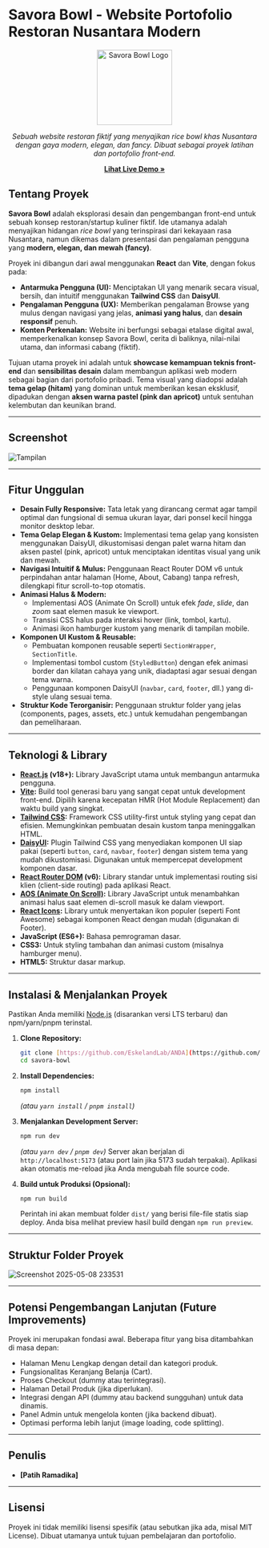 # Savora Bowl - Website Portofolio Restoran Nusantara Modern

<p align="center">
  <img src="https://savorabowl.vercel.app/savora-logo.png" alt="Savora Bowl Logo" width="150"/>
</p>

<p align="center">
  <em>Sebuah website restoran fiktif yang menyajikan rice bowl khas Nusantara dengan gaya modern, elegan, dan fancy. Dibuat sebagai proyek latihan dan portofolio front-end.</em>
</p>

<p align="center">
  <a href="https://savorabowl.vercel.app/"><strong>Lihat Live Demo »</strong></a>
</p>


## Tentang Proyek

**Savora Bowl** adalah eksplorasi desain dan pengembangan front-end untuk sebuah konsep restoran/startup kuliner fiktif. Ide utamanya adalah menyajikan hidangan *rice bowl* yang terinspirasi dari kekayaan rasa Nusantara, namun dikemas dalam presentasi dan pengalaman pengguna yang **modern, elegan, dan mewah (fancy)**.

Proyek ini dibangun dari awal menggunakan **React** dan **Vite**, dengan fokus pada:
* **Antarmuka Pengguna (UI):** Menciptakan UI yang menarik secara visual, bersih, dan intuitif menggunakan **Tailwind CSS** dan **DaisyUI**.
* **Pengalaman Pengguna (UX):** Memberikan pengalaman Browse yang mulus dengan navigasi yang jelas, **animasi yang halus**, dan **desain responsif** penuh.
* **Konten Perkenalan:** Website ini berfungsi sebagai etalase digital awal, memperkenalkan konsep Savora Bowl, cerita di baliknya, nilai-nilai utama, dan informasi cabang (fiktif).

Tujuan utama proyek ini adalah untuk **showcase kemampuan teknis front-end** dan **sensibilitas desain** dalam membangun aplikasi web modern sebagai bagian dari portofolio pribadi. Tema visual yang diadopsi adalah **tema gelap (hitam)** yang dominan untuk memberikan kesan eksklusif, dipadukan dengan **aksen warna pastel (pink dan apricot)** untuk sentuhan kelembutan dan keunikan brand.

---

## Screenshot

![Tampilan](https://github.com/user-attachments/assets/29593fb6-3a23-4132-9b7c-bcaeddf9ceb2)

---

## Fitur Unggulan

* **Desain Fully Responsive:** Tata letak yang dirancang cermat agar tampil optimal dan fungsional di semua ukuran layar, dari ponsel kecil hingga monitor desktop lebar.
* **Tema Gelap Elegan & Kustom:** Implementasi tema gelap yang konsisten menggunakan DaisyUI, dikustomisasi dengan palet warna hitam dan aksen pastel (pink, apricot) untuk menciptakan identitas visual yang unik dan mewah.
* **Navigasi Intuitif & Mulus:** Penggunaan React Router DOM v6 untuk perpindahan antar halaman (Home, About, Cabang) tanpa refresh, dilengkapi fitur scroll-to-top otomatis.
* **Animasi Halus & Modern:**
    * Implementasi AOS (Animate On Scroll) untuk efek *fade*, *slide*, dan *zoom* saat elemen masuk ke viewport.
    * Transisi CSS halus pada interaksi hover (link, tombol, kartu).
    * Animasi ikon hamburger kustom yang menarik di tampilan mobile.
* **Komponen UI Kustom & Reusable:**
    * Pembuatan komponen reusable seperti `SectionWrapper`, `SectionTitle`.
    * Implementasi tombol custom (`StyledButton`) dengan efek animasi border dan kilatan cahaya yang unik, diadaptasi agar sesuai dengan tema warna.
    * Penggunaan komponen DaisyUI (`navbar`, `card`, `footer`, dll.) yang di-style ulang sesuai tema.
* **Struktur Kode Terorganisir:** Penggunaan struktur folder yang jelas (components, pages, assets, etc.) untuk kemudahan pengembangan dan pemeliharaan.

---

## Teknologi & Library

* **[React.js](https://reactjs.org/) (v18+):** Library JavaScript utama untuk membangun antarmuka pengguna.
* **[Vite](https://vitejs.dev/):** Build tool generasi baru yang sangat cepat untuk development front-end. Dipilih karena kecepatan HMR (Hot Module Replacement) dan waktu build yang singkat.
* **[Tailwind CSS](https://tailwindcss.com/):** Framework CSS utility-first untuk styling yang cepat dan efisien. Memungkinkan pembuatan desain kustom tanpa meninggalkan HTML.
* **[DaisyUI](https://daisyui.com/):** Plugin Tailwind CSS yang menyediakan komponen UI siap pakai (seperti `button`, `card`, `navbar`, `footer`) dengan sistem tema yang mudah dikustomisasi. Digunakan untuk mempercepat development komponen dasar.
* **[React Router DOM](https://reactrouter.com/) (v6):** Library standar untuk implementasi routing sisi klien (client-side routing) pada aplikasi React.
* **[AOS (Animate On Scroll)](https://michalsnik.github.io/aos/):** Library JavaScript untuk menambahkan animasi halus saat elemen di-scroll masuk ke dalam viewport.
* **[React Icons](https://react-icons.github.io/react-icons/):** Library untuk menyertakan ikon populer (seperti Font Awesome) sebagai komponen React dengan mudah (digunakan di Footer).
* **JavaScript (ES6+):** Bahasa pemrograman dasar.
* **CSS3:** Untuk styling tambahan dan animasi custom (misalnya hamburger menu).
* **HTML5:** Struktur dasar markup.

---

## Instalasi & Menjalankan Proyek

Pastikan Anda memiliki [Node.js](https://nodejs.org/) (disarankan versi LTS terbaru) dan npm/yarn/pnpm terinstal.

1.  **Clone Repository:**
    ```bash
    git clone [https://github.com/EskelandLab/ANDA](https://github.com/EskelandLab/ANDA)
    cd savora-bowl
    ```

2.  **Install Dependencies:**
    ```bash
    npm install
    ```
    *(atau `yarn install` / `pnpm install`)*

3.  **Menjalankan Development Server:**
    ```bash
    npm run dev
    ```
    *(atau `yarn dev` / `pnpm dev`)*
    Server akan berjalan di `http://localhost:5173` (atau port lain jika 5173 sudah terpakai). Aplikasi akan otomatis me-reload jika Anda mengubah file source code.

4.  **Build untuk Produksi (Opsional):**
    ```bash
    npm run build
    ```
    Perintah ini akan membuat folder `dist/` yang berisi file-file statis siap deploy. Anda bisa melihat preview hasil build dengan `npm run preview`.

---

## Struktur Folder Proyek

![Screenshot 2025-05-08 233531](https://github.com/user-attachments/assets/d0caaf14-0208-4d98-88ad-401452b68446)


---

## Potensi Pengembangan Lanjutan (Future Improvements)

Proyek ini merupakan fondasi awal. Beberapa fitur yang bisa ditambahkan di masa depan:

* Halaman Menu Lengkap dengan detail dan kategori produk.
* Fungsionalitas Keranjang Belanja (Cart).
* Proses Checkout (dummy atau terintegrasi).
* Halaman Detail Produk (jika diperlukan).
* Integrasi dengan API (dummy atau backend sungguhan) untuk data dinamis.
* Panel Admin untuk mengelola konten (jika backend dibuat).
* Optimasi performa lebih lanjut (image loading, code splitting).

---

## Penulis

* **[Patih Ramadika]**

---

## Lisensi

Proyek ini tidak memiliki lisensi spesifik (atau sebutkan jika ada, misal MIT License). Dibuat utamanya untuk tujuan pembelajaran dan portofolio.
